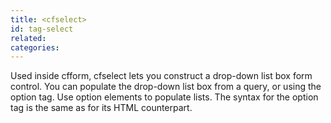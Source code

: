 ```yaml
---
title: <cfselect>
id: tag-select
related:
categories:
---
```


Used inside cfform, cfselect lets you construct a drop-down list box form control. You can
  populate the drop-down list box from a query, or using the option tag. Use option elements to populate
  lists. The syntax for the option tag is the same as for its HTML counterpart.